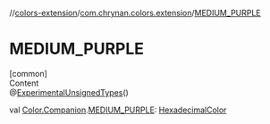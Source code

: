 //[colors-extension](../../index.md)/[com.chrynan.colors.extension](index.md)/[MEDIUM_PURPLE](-m-e-d-i-u-m_-p-u-r-p-l-e.md)



# MEDIUM_PURPLE  
[common]  
Content  
@[ExperimentalUnsignedTypes](https://kotlinlang.org/api/latest/jvm/stdlib/kotlin/-experimental-unsigned-types/index.html)()  
  
val [Color.Companion](../../../colors-core/colors-core/com.chrynan.colors/-color/-companion/index.md).[MEDIUM_PURPLE](-m-e-d-i-u-m_-p-u-r-p-l-e.md): [HexadecimalColor](../../../colors-core/colors-core/com.chrynan.colors/-hexadecimal-color/index.md)  



